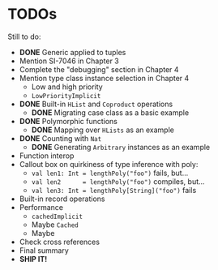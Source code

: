 # TODOs

Still to do:

  - **DONE** Generic applied to tuples
  - Mention SI-7046 in Chapter 3
  - Complete the "debugging" section in Chapter 4
  - Mention type class instance selection in Chapter 4
    - Low and high priority
    - `LowPriorityImplicit`
  - **DONE** Built-in `HList` and `Coproduct` operations
    - **DONE** Migrating case class as a basic example
  - **DONE** Polymorphic functions
    - **DONE** Mapping over `HLists` as an example
  - **DONE** Counting with `Nat`
    - **DONE** Generating `Arbitrary` instances as an example
  - Function interop
  - Callout box on quirkiness of type inference with poly:
    - `val len1: Int = lengthPoly("foo")` fails, but...
    - `val len2      = lengthPoly("foo")` compiles, but...
    - `val len3: Int = lengthPoly[String]("foo")` fails
  - Built-in record operations
  - Performance
    - `cachedImplicit`
    - Maybe `Cached`
    - Maybe
  - Check cross references
  - Final summary
  - **SHIP IT!**
